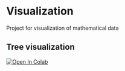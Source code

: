 # Visualization
Project for visualization of mathematical data

## Tree visualization

[![Open In Colab](https://colab.research.google.com/assets/colab-badge.svg)](https://colab.research.google.com/github/PetrovAlexey/Visualization/blob/main/GraphML.ipynb)
